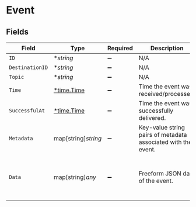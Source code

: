 # Event


## Fields

| Field                                                         | Type                                                          | Required                                                      | Description                                                   | Example                                                       |
| ------------------------------------------------------------- | ------------------------------------------------------------- | ------------------------------------------------------------- | ------------------------------------------------------------- | ------------------------------------------------------------- |
| `ID`                                                          | **string*                                                     | :heavy_minus_sign:                                            | N/A                                                           | evt_123                                                       |
| `DestinationID`                                               | **string*                                                     | :heavy_minus_sign:                                            | N/A                                                           | des_456                                                       |
| `Topic`                                                       | **string*                                                     | :heavy_minus_sign:                                            | N/A                                                           | user.created                                                  |
| `Time`                                                        | [*time.Time](https://pkg.go.dev/time#Time)                    | :heavy_minus_sign:                                            | Time the event was received/processed.                        | 2024-01-01T00:00:00Z                                          |
| `SuccessfulAt`                                                | [*time.Time](https://pkg.go.dev/time#Time)                    | :heavy_minus_sign:                                            | Time the event was successfully delivered.                    | 2024-01-01T00:00:00Z                                          |
| `Metadata`                                                    | map[string]*string*                                           | :heavy_minus_sign:                                            | Key-value string pairs of metadata associated with the event. | {<br/>"source": "crm"<br/>}                                   |
| `Data`                                                        | map[string]*any*                                              | :heavy_minus_sign:                                            | Freeform JSON data of the event.                              | {<br/>"user_id": "userid",<br/>"status": "active"<br/>}       |